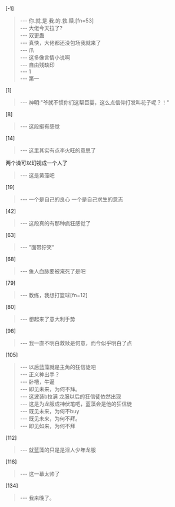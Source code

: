 
[-1] 
>--- 你.就.是.我.的.救.赎.[fn=53]<br>
>--- 大佬今天拉了?<br>
>--- 双更蛊<br>
>--- 真快，大佬都还没包场我就来了<br>
>--- 爪<br>
>--- 这多像言情小说啊<br>
>--- 自由残缺印<br>
>--- 1<br>
>--- 第一<br>

[1] 
>--- 神明:"爷就不惯你们这帮巨婴，这么点信仰打发叫花子呢？！"<br>

[8] 
>--- 这段挺有感觉<br>

[14] 
>--- 这里其实有点李火旺的意思了

两个澡可以幻视成一个人了<br>
>--- 这是黄藻吧<br>

[19] 
>--- 一个是自己的良心
一个是自己求生的意志<br>

[42] 
>--- 这段真的有那种疯狂感觉了<br>

[63] 
>--- "面带狞笑"<br>

[68] 
>--- 鱼人血脉要被淹死了是吧<br>

[79] 
>--- 教练，我想打篮球[fn=12]<br>

[80] 
>--- 想起来了意大利手势<br>

[98] 
>--- 我一直不明白救赎是何意，而今似乎明白了点<br>

[105] 
>--- 以后蓝藻就是主角的狂信徒吧<br>
>--- 正义神出手？<br>
>--- 卧槽，牛逼<br>
>--- 即见未来，为何不拜。<br>
>--- 这波装b拉满
龙服以后的狂信徒依然出现<br>
>--- 这是为龙服成神伏笔吧，蓝藻会是他的狂信徒<br>
>--- 既见未来，为何不buy<br>
>--- 既见未来，为何不拜。<br>
>--- 即见如来，为何不拜<br>

[112] 
>--- 就蓝藻的只是是淫人少年龙服<br>

[118] 
>--- 这一幕太帅了<br>

[134] 
>--- 我来晚了。<br>
